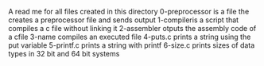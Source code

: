 A read me for all files created in this directory
0-preprocessor is a file the creates a preprocessor file and sends output
1-compileris a script that compiles a c file without linking it
2-assembler otputs the assembly code of a cfile
3-name compiles an executed file
4-puts.c prints a string using the put variable
5-printf.c prints a string with printf
6-size.c prints sizes of data types in 32 bit and 64 bit systems
